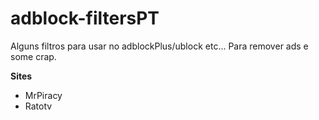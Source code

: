 # adblock-filtersPT


Alguns filtros para usar no adblockPlus/ublock etc... Para remover ads e some crap.


**Sites**

 - MrPiracy
 - Ratotv
